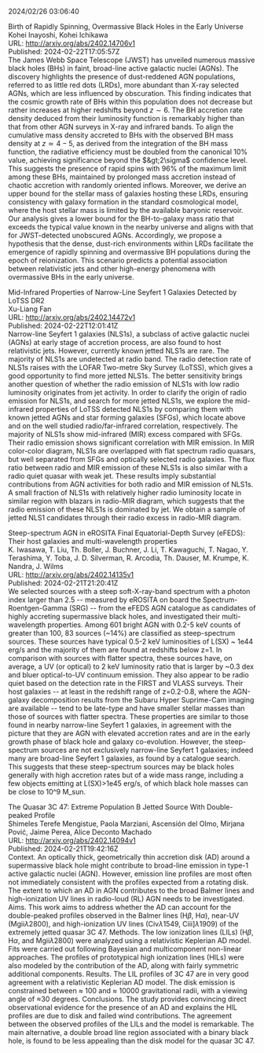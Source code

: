 2024/02/26 03:06:40  

Birth of Rapidly Spinning, Overmassive Black Holes in the Early Universe  
Kohei Inayoshi, Kohei Ichikawa  
URL: http://arxiv.org/abs/2402.14706v1  
Published: 2024-02-22T17:05:57Z  
  The James Webb Space Telescope (JWST) has unveiled numerous massive black holes (BHs) in faint, broad-line active galactic nuclei (AGNs). The discovery highlights the presence of dust-reddened AGN populations, referred to as little red dots (LRDs), more abundant than X-ray selected AGNs, which are less influenced by obscuration. This finding indicates that the cosmic growth rate of BHs within this population does not decrease but rather increases at higher redshifts beyond $z\sim 6$. The BH accretion rate density deduced from their luminosity function is remarkably higher than that from other AGN surveys in X-ray and infrared bands. To align the cumulative mass density accreted to BHs with the observed BH mass density at $z\simeq 4-5$, as derived from the integration of the BH mass function, the radiative efficiency must be doubled from the canonical 10% value, achieving significance beyond the $&gt;2\sigma$ confidence level. This suggests the presence of rapid spins with 96% of the maximum limit among these BHs, maintained by prolonged mass accretion instead of chaotic accretion with randomly oriented inflows. Moreover, we derive an upper bound for the stellar mass of galaxies hosting these LRDs, ensuring consistency with galaxy formation in the standard cosmological model, where the host stellar mass is limited by the available baryonic reservoir. Our analysis gives a lower bound for the BH-to-galaxy mass ratio that exceeds the typical value known in the nearby universe and aligns with that for JWST-detected unobscured AGNs. Accordingly, we propose a hypothesis that the dense, dust-rich environments within LRDs facilitate the emergence of rapidly spinning and overmassive BH populations during the epoch of reionization. This scenario predicts a potential association between relativistic jets and other high-energy phenomena with overmassive BHs in the early universe.   

Mid-Infrared Properties of Narrow-Line Seyfert 1 Galaxies Detected by
  LoTSS DR2  
Xu-Liang Fan  
URL: http://arxiv.org/abs/2402.14472v1  
Published: 2024-02-22T12:01:41Z  
  Narrow-line Seyfert 1 galaxies (NLS1s), a subclass of active galactic nuclei (AGNs) at early stage of accretion process, are also found to host relativistic jets. However, currently known jetted NLS1s are rare. The majority of NLS1s are undetected at radio band. The radio detection rate of NLS1s raises with the LOFAR Two-metre Sky Survey (LoTSS), which gives a good opportunity to find more jetted NLS1s. The better sensitivity brings another question of whether the radio emission of NLS1s with low radio luminosity originates from jet activity. In order to clarify the origin of radio emission for NLS1s, and search for more jetted NLS1s, we explore the mid-infrared properties of LoTSS detected NLS1s by comparing them with known jetted AGNs and star forming galaxies (SFGs), which locate above and on the well studied radio/far-infrared correlation, respectively. The majority of NLS1s show mid-infrared (MIR) excess compared with SFGs. Their radio emission shows significant correlation with MIR emission. In MIR color-color diagram, NLS1s are overlapped with flat spectrum radio quasars, but well separated from SFGs and optically selected radio galaxies. The flux ratio between radio and MIR emission of these NLS1s is also similar with a radio quiet quasar with weak jet. These results imply substantial contributions from AGN activities for both radio and MIR emission of NLS1s. A small fraction of NLS1s with relatively higher radio luminosity locate in similar region with blazars in radio-MIR diagram, which suggests that the radio emission of these NLS1s is dominated by jet. We obtain a sample of jetted NLS1 candidates through their radio excess in radio-MIR diagram.   

Steep-spectrum AGN in eROSITA Final Equatorial-Depth Survey (eFEDS):
  Their host galaxies and multi-wavelength properties  
K. Iwasawa, T. Liu, Th. Boller, J. Buchner, J. Li, T. Kawaguchi, T. Nagao, Y. Terashima, Y. Toba, J. D. Silverman, R. Arcodia, Th. Dauser, M. Krumpe, K. Nandra, J. Wilms  
URL: http://arxiv.org/abs/2402.14135v1  
Published: 2024-02-21T21:20:41Z  
  We selected sources with a steep soft-X-ray-band spectrum with a photon index larger than 2.5 -- measured by eROSITA on board the Spectrum-Roentgen-Gamma (SRG) -- from the eFEDS AGN catalogue as candidates of highly accreting supermassive black holes, and investigated their multi-wavelength properties. Among 601 bright AGN with 0.2-5 keV counts of greater than 100, 83 sources (~14%) are classified as steep-spectrum sources. These sources have typical 0.5-2 keV luminosities of L(SX) ~ 1e44 erg/s and the majority of them are found at redshifts below z=1. In comparison with sources with flatter spectra, these sources have, on average, a UV (or optical) to 2 keV luminosity ratio that is larger by ~0.3 dex and bluer optical-to-UV continuum emission. They also appear to be radio quiet based on the detection rate in the FIRST and VLASS surveys. Their host galaxies -- at least in the redshift range of z=0.2-0.8, where the AGN-galaxy decomposition results from the Subaru Hyper Suprime-Cam imaging are available -- tend to be late-type and have smaller stellar masses than those of sources with flatter spectra. These properties are similar to those found in nearby narrow-line Seyfert 1 galaxies, in agreement with the picture that they are AGN with elevated accretion rates and are in the early growth phase of black hole and galaxy co-evolution. However, the steep-spectrum sources are not exclusively narrow-line Seyfert 1 galaxies; indeed many are broad-line Seyfert 1 galaxies, as found by a catalogue search. This suggests that these steep-spectrum sources may be black holes generally with high accretion rates but of a wide mass range, including a few objects emitting at L(SX)&gt;1e45 erg/s, of which black hole masses can be close to 10^9 M_sun.   

The Quasar 3C 47: Extreme Population B Jetted Source With Double-peaked
  Profile  
Shimeles Terefe Mengistue, Paola Marziani, Ascensión del Olmo, Mirjana Pović, Jaime Perea, Alice Deconto Machado  
URL: http://arxiv.org/abs/2402.14094v1  
Published: 2024-02-21T19:42:16Z  
  Context. An optically thick, geometrically thin accretion disk (AD) around a supermassive black hole might contribute to broad-line emission in type-1 active galactic nuclei (AGN). However, emission line profiles are most often not immediately consistent with the profiles expected from a rotating disk. The extent to which an AD in AGN contributes to the broad Balmer lines and high-ionization UV lines in radio-loud (RL) AGN needs to be investigated. Aims. This work aims to address whether the AD can account for the double-peaked profiles observed in the Balmer lines (H$\beta$, H$\alpha$), near-UV (Mgii$\lambda$2800), and high-ionization UV lines (Civ$\lambda$1549, Ciii]$\lambda$1909) of the extremely jetted quasar 3C 47. Methods. The low ionization lines (LILs) (H$\beta$, H$\alpha$, and Mgii$\lambda$2800) were analyzed using a relativistic Keplerian AD model. Fits were carried out following Bayesian and multicomponent non-linear approaches. The profiles of prototypical high ionization lines (HILs) were also modeled by the contribution of the AD, along with fairly symmetric additional components. Results. The LIL profiles of 3C 47 are in very good agreement with a relativistic Keplerian AD model. The disk emission is constrained between $\approx$ 100 and $\approx$ 10000 gravitational radii, with a viewing angle of $\approx$30 degrees. Conclusions. The study provides convincing direct observational evidence for the presence of an AD and explains the HIL profiles are due to disk and failed wind contributions. The agreement between the observed profiles of the LILs and the model is remarkable. The main alternative, a double broad line region associated with a binary black hole, is found to be less appealing than the disk model for the quasar 3C 47.   

